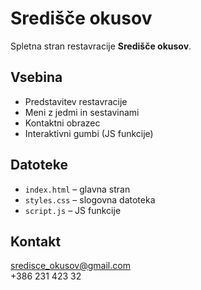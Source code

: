 # Središče okusov

Spletna stran restavracije **Središče okusov**.

## Vsebina
-  Predstavitev restavracije
-  Meni z jedmi in sestavinami
-  Kontaktni obrazec
-  Interaktivni gumbi (JS funkcije)

## Datoteke
- `index.html` – glavna stran
- `styles.css` – slogovna datoteka
- `script.js` – JS funkcije 

## Kontakt
 sredisce_okusov@gmail.com  
 +386 231 423 32
